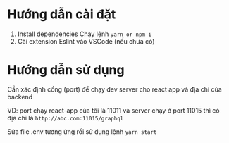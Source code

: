 # Hướng dẫn cài đặt
1. Install dependencies
Chạy lệnh ```yarn or npm i```
2. Cài extension Eslint vào VSCode (nếu chưa có)

# Hướng dẫn sử dụng
Cần xác định cổng (port) để chạy dev server cho react app và địa chỉ của backend

VD: port chạy react-app của tôi là 11011 và server chạy ở port 11015 thì có địa chỉ là ```http://abc.com:11015/graphql```

Sửa file .env tương ứng rồi sử dụng lệnh ```yarn start```
